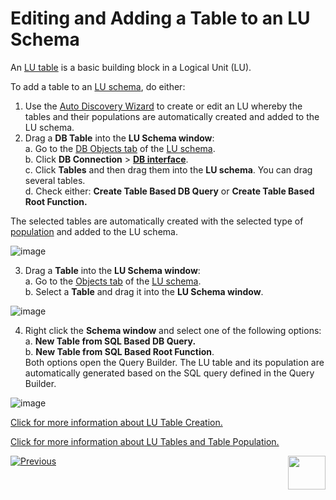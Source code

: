 # Editing and Adding a Table to an LU Schema

An [LU table](/articles/06_LU_tables/01_LU_tables_overview.md)  is a basic building block in a Logical Unit (LU).

To add a table to an [LU schema](/articles/03_logical_units/03_LU_schema_window.md), do either: 

1. Use the [Auto Discovery Wizard](/articles/03_logical_units/06_auto_discovery_wizard.md) to create or edit an LU whereby the tables and their populations are automatically created and added to the LU schema.
2. Drag a **DB Table** into the **LU Schema window**:\
   a. Go to the [DB Objects tab](/articles/03_logical_units/03_LU_schema_window.md#logical-unit-lu-tabs) of the [LU schema](/articles/03_logical_units/03_LU_schema_window.md). \
   b. Click **DB Connection** > [**DB interface**](/articles/05_DB_interfaces/03_DB_interfaces_overview.md).\
   c. Click **Tables** and then drag them into the **LU schema**. You can drag several tables.\
   d. Check either: **Create Table Based DB Query** or **Create Table Based Root Function.**

The selected tables are automatically created with the selected type of [population](/articles/07_table_population/01_table_population_overview.md) and added to the LU schema.

![image](/articles/03_logical_units/images/03_09_01_tables1.png)


3. Drag a **Table** into the **LU Schema window**:\
    a. Go to the [Objects tab](/articles/03_logical_units/03_LU_schema_window.md#logical-unit-lu-tabs) of the [LU schema](/articles/03_logical_units/03_LU_schema_window.md).\
    b. Select a **Table** and drag it into the **LU Schema window**.


![image](/articles/03_logical_units/images/03_09_02_tables2.png)

4. Right click the **Schema window** and select one of the following options:\
    a. **New Table from SQL Based DB Query.**\
    b. **New Table from SQL Based Root Function**.\
Both options open the Query Builder. The LU table and its population are automatically generated based on the SQL query defined in the Query Builder.

![image](/articles/03_logical_units/images/03_09_03_tables3.png)


[Click for more information about LU Table Creation.](/articles/06_LU_tables/02_create_an_LU_table.md)

[Click for more information about LU Tables and Table Population. ](/articles/07_table_population/01_table_population_overview.md)

[![Previous](/articles/images/Previous.png)](/articles/03_logical_units/08_define_root_table_and_instance_ID_LU_schema.md)[<img align="right" width="60" height="54" src="/articles/images/Next.png">](/articles/03_logical_units/10_delete_table_from_a_schema.md)

